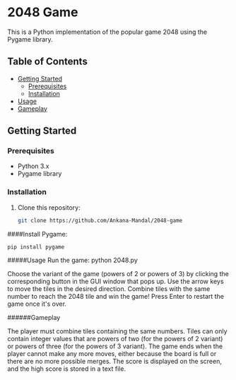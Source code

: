 # 2048 Game
This is a Python implementation of the popular game 2048 using the Pygame library.

## Table of Contents
- [Getting Started](#getting-started)
  - [Prerequisites](#prerequisites)
  - [Installation](#installation)
- [Usage](#usage)
- [Gameplay](#gameplay)

## Getting Started
### Prerequisites
- Python 3.x
- Pygame library

### Installation
1. Clone this repository:

   ```bash
   git clone https://github.com/Ankana-Mandal/2048-game

####Install Pygame:
   
    pip install pygame

#####Usage
Run the game:
  python 2048.py


Choose the variant of the game (powers of 2 or powers of 3) by clicking the corresponding button in the GUI window that pops up.
Use the arrow keys to move the tiles in the desired direction.
Combine tiles with the same number to reach the 2048 tile and win the game!
Press Enter to restart the game once it's over.


######Gameplay


The player must combine tiles containing the same numbers.
Tiles can only contain integer values that are powers of two (for the powers of 2 variant) or powers of three (for the powers of 3 variant).
The game ends when the player cannot make any more moves, either because the board is full or there are no more possible merges.
The score is displayed on the screen, and the high score is stored in a text file.
  

